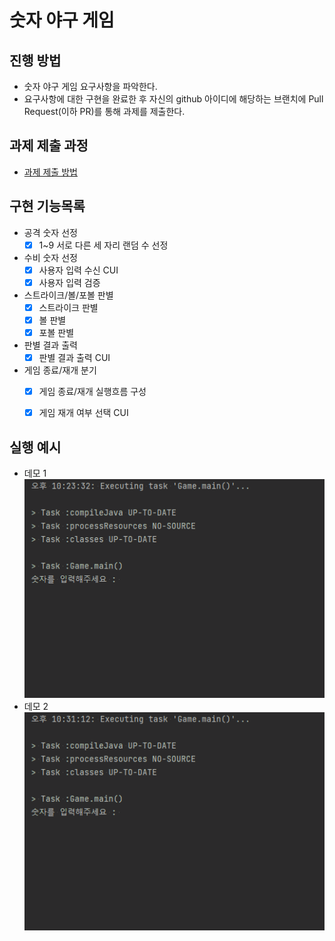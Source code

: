 # 숫자 야구 게임
## 진행 방법
* 숫자 야구 게임 요구사항을 파악한다.
* 요구사항에 대한 구현을 완료한 후 자신의 github 아이디에 해당하는 브랜치에 Pull Request(이하 PR)를 통해 과제를 제출한다.

## 과제 제출 과정
* [과제 제출 방법](https://github.com/next-step/nextstep-docs/tree/master/precourse)

## 구현 기능목록
* 공격 숫자 선정
  - [x] 1~9 서로 다른 세 자리 랜덤 수 선정
* 수비 숫자 선정
  - [x] 사용자 입력 수신 CUI
  - [x] 사용자 입력 검증
* 스트라이크/볼/포볼 판별
  - [x] 스트라이크 판별
  - [x] 볼 판별
  - [x] 포볼 판별
* 판별 결과 출력
  - [x] 판별 결과 출력 CUI
* 게임 종료/재개 분기
  - [x] 게임 종료/재개 실행흐름 구성
  - [x] 게임 재개 여부 선택 CUI


## 실행 예시
- 데모 1  
  ![실행예시 1](demo01.gif)
- 데모 2  
  ![실행예시 2](demo02.gif)
